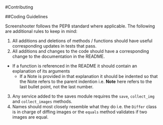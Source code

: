 #Contributing

##Coding Guidelines

Screenshooter follows the PEP8 standard where applicable. The following are additional rules to keep in mind:

1. All additions and deletions of methods / functions should have useful corresponding updates in tests that pass.
2. All additions and changes to the code should have a corresponding change to the documentation in the README.
  - If a function is referenced in the README it should contain an explanation of its arguments
    - If a Note is provided in that explanation it should be indented so that the Note refers to the parent indention i.e. **Note** here refers to the last bullet point, not the last number.
3. Any service added to the saves module requires the `save`, `collect_img` and `collect_images` methods.
4. Names should most closely resemble what they do i.e. the `Differ` class is in charge of diffing images or the `equals` method validates if two images are equal.
